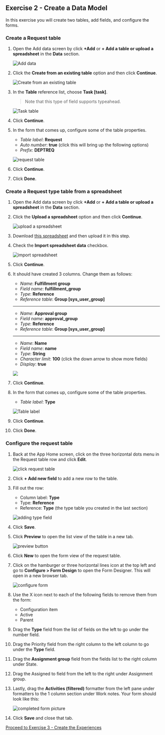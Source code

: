 ## Exercise 2 - Create a Data Model

In this exercise you will create two tables, add fields, and configure the forms.

### Create a Request table

1. Open the Add data screen by click **+Add** or **+ Add a table or upload a spreadsheet** in the **Data** section.

    ![Add data](images/2021-10-05-14-19-54.png)

1. Click the **Create from an existing table** option and then click **Continue**.

    ![Create from an existing table](images/2021-10-05-14-22-32.png)

1. In the **Table** reference list, choose **Task [task]**.

    > Note that this type of field supports typeahead.

    ![Task table](images/2021-10-05-14-23-40.png)

1. Click **Continue**.

1. In the form that comes up, configure some of the table properties.

    * _Table label_: **Request**
    * _Auto number_: **true** (click this will bring up the following options)
    * _Prefix_: **DEPTREQ**

    ![request table](images/2021-10-05-14-26-19.png)

1. Click **Continue**.

1. Click **Done**.

### Create a Request type table from a spreadsheet

1. Open the Add data screen by click **+Add** or **+ Add a table or upload a spreadsheet** in the **Data** section.

1. Click the **Upload a spreadsheet** option and then click **Continue**.

    ![upload a spreadsheet](images/2021-10-05-14-27-22.png)

1. Download [this spreadsheet](assets/requesttypes.xlsx) and then upload it in this step.

1. Check the **Import spreadsheet data** checkbox.

    ![import spreadsheet](images/2021-10-05-14-32-13.png)

1. Click **Continue**.

1. It should have created 3 columns. Change them as follows:

    * _Name_: **Fulfillment group**
    * _Field name_: **fulfillment_group**
    * _Type_: **Reference**
    * _Reference table_: **Group [sys_user_group]**

    ---

    * _Name_: **Approval group**
    * _Field name_: **approval_group**
    * _Type_: **Reference**
    * _Reference table_: **Group [sys_user_group]**

    ---

    * _Name_: **Name**
    * _Field name_: **name**
    * _Type_: **String**
    * _Character limit_: **100**
    (click the down arrow to show more fields)
    * _Display_: **true**

    ![](images/2021-10-05-14-43-13.png)

1. Click **Continue**.

1. In the form that comes up, configure some of the table properties.

    * _Table label_: **Type**

    ![Table label](images/2021-10-06-10-45-40.png)

1. Click **Continue**.

1. Click **Done**.

### Configure the request table

1. Back at the App Home screen, click on the three horizontal dots menu in the Request table row and click **Edit**.

    ![click request table](images/2021-10-06-10-46-33.png)

1. Click **+ Add new field** to add a new row to the table.

1. Fill out the row:

    * Column label: **Type**
    * Type: **Reference**
    * Reference: **Type** (the type table you created in the last section)

    ![adding type field](images/2021-10-06-10-47-28.png)

1. Click **Save**.

1. Click **Preview** to open the list view of the table in a new tab.

    ![preview button](images/2021-10-06-10-48-22.png)

1. Click **New** to open the form view of the request table.

1. Click on the hamburger or three horizontal lines icon at the top left and go to **Configure > Form Design** to open the Form Designer. This will open in a new browser tab.

    ![configure form](images/2021-10-06-10-49-14.png)

1. Use the X icon next to each of the following fields to remove them from the form:

    * Configuration item
    * Active
    * Parent

1. Drag the **Type** field from the list of fields on the left to go under the number field.

1. Drag the Priority field from the right column to the left column to go under the **Type** field.

1. Drag the **Assignment group** field from the fields list to the right column under State.

1. Drag the Assigned to field from the left to the right under Assignment group.

1. Lastly, drag the **Activities (filtered)** formatter from the left pane under formatters to the 1 column section under Work notes. Your form should look like this:

    ![completed form picture](images/2021-09-28-21-45-38.png)

1. Click **Save** and close that tab.

[Proceed to Exercise 3 - Create the Experiences](Exercise3-Experience.md)